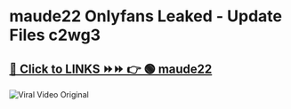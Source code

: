 
 # maude22 Onlyfans Leaked - Update Files c2wg3

## <h2><a href="https://clipsfans.com/maude22&ref=git">🔗 Click to LINKS ⏩⏩ 👉 🟢 maude22 </a></h2>

<a href="https://clipsfans.com/maude22&ref=git" rel="nofollow" data-target="animated-image.originalLink"><img src="https://i.ibb.co.com/xMMVF88/686577567.gif" alt="Viral Video Original" style="max-width: 100%; display: inline-block;" data-target="animated-image.originalImage"></a>

